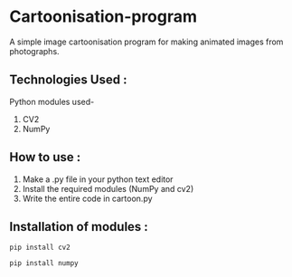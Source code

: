 # Cartoonisation-program
A simple image cartoonisation program for making animated images from photographs.

## Technologies Used :
Python modules used-
1. CV2
2. NumPy

## How to use :
1. Make a .py file in your python text editor
2. Install the required modules (NumPy and cv2)
3. Write the entire code in cartoon.py

## Installation of modules :
```
pip install cv2
```

```
pip install numpy
```
